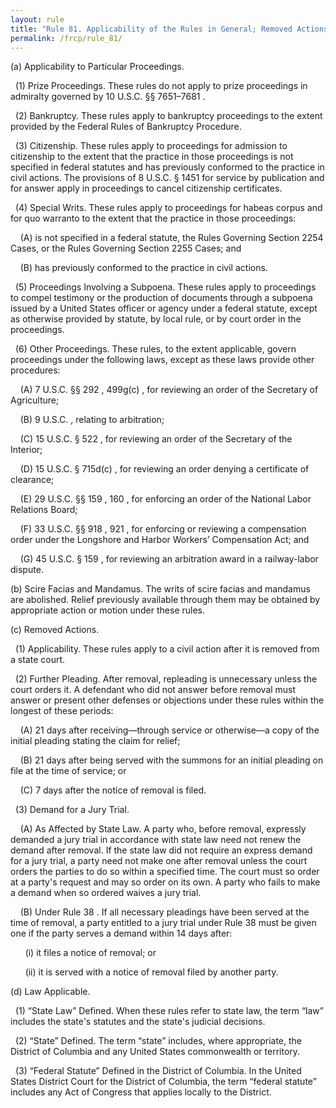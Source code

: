 ```yaml
---
layout: rule
title: "Rule 81. Applicability of the Rules in General; Removed Actions"
permalink: /frcp/rule_81/
---
```


(a) Applicability to Particular Proceedings.


&nbsp;&nbsp;(1) Prize Proceedings. These rules do not apply to prize proceedings in admiralty governed by 10 U.S.C. §§ 7651–7681 .


&nbsp;&nbsp;(2) Bankruptcy. These rules apply to bankruptcy proceedings to the extent provided by the Federal Rules of Bankruptcy Procedure.


&nbsp;&nbsp;(3) Citizenship. These rules apply to proceedings for admission to citizenship to the extent that the practice in those proceedings is not specified in federal statutes and has previously conformed to the practice in civil actions. The provisions of 8 U.S.C. § 1451 for service by publication and for answer apply in proceedings to cancel citizenship certificates.


&nbsp;&nbsp;(4) Special Writs. These rules apply to proceedings for habeas corpus and for quo warranto to the extent that the practice in those proceedings:


&nbsp;&nbsp;&nbsp;&nbsp;(A) is not specified in a federal statute, the Rules Governing Section 2254 Cases, or the Rules Governing Section 2255 Cases; and


&nbsp;&nbsp;&nbsp;&nbsp;(B) has previously conformed to the practice in civil actions.


&nbsp;&nbsp;(5) Proceedings Involving a Subpoena. These rules apply to proceedings to compel testimony or the production of documents through a subpoena issued by a United States officer or agency under a federal statute, except as otherwise provided by statute, by local rule, or by court order in the proceedings.


&nbsp;&nbsp;(6) Other Proceedings. These rules, to the extent applicable, govern proceedings under the following laws, except as these laws provide other procedures:


&nbsp;&nbsp;&nbsp;&nbsp;(A) 7 U.S.C. §§ 292 , 499g(c) , for reviewing an order of the Secretary of Agriculture;


&nbsp;&nbsp;&nbsp;&nbsp;(B) 9 U.S.C. , relating to arbitration;


&nbsp;&nbsp;&nbsp;&nbsp;(C) 15 U.S.C. § 522 , for reviewing an order of the Secretary of the Interior;


&nbsp;&nbsp;&nbsp;&nbsp;(D) 15 U.S.C. § 715d(c) , for reviewing an order denying a certificate of clearance;


&nbsp;&nbsp;&nbsp;&nbsp;(E) 29 U.S.C. §§ 159 , 160 , for enforcing an order of the National Labor Relations Board;


&nbsp;&nbsp;&nbsp;&nbsp;(F) 33 U.S.C. §§ 918 , 921 , for enforcing or reviewing a compensation order under the Longshore and Harbor Workers’ Compensation Act; and


&nbsp;&nbsp;&nbsp;&nbsp;(G) 45 U.S.C. § 159 , for reviewing an arbitration award in a railway-labor dispute.


(b) Scire Facias and Mandamus. The writs of scire facias and mandamus are abolished. Relief previously available through them may be obtained by appropriate action or motion under these rules.


(c) Removed Actions.


&nbsp;&nbsp;(1) Applicability. These rules apply to a civil action after it is removed from a state court.


&nbsp;&nbsp;(2) Further Pleading. After removal, repleading is unnecessary unless the court orders it. A defendant who did not answer before removal must answer or present other defenses or objections under these rules within the longest of these periods:


&nbsp;&nbsp;&nbsp;&nbsp;(A) 21 days after receiving—through service or otherwise—a copy of the initial pleading stating the claim for relief;


&nbsp;&nbsp;&nbsp;&nbsp;(B) 21 days after being served with the summons for an initial pleading on file at the time of service; or


&nbsp;&nbsp;&nbsp;&nbsp;(C) 7 days after the notice of removal is filed.


&nbsp;&nbsp;(3) Demand for a Jury Trial.


&nbsp;&nbsp;&nbsp;&nbsp;(A) As Affected by State Law. A party who, before removal, expressly demanded a jury trial in accordance with state law need not renew the demand after removal. If the state law did not require an express demand for a jury trial, a party need not make one after removal unless the court orders the parties to do so within a specified time. The court must so order at a party's request and may so order on its own. A party who fails to make a demand when so ordered waives a jury trial.


&nbsp;&nbsp;&nbsp;&nbsp;(B) Under Rule 38 . If all necessary pleadings have been served at the time of removal, a party entitled to a jury trial under Rule 38 must be given one if the party serves a demand within 14 days after:


&nbsp;&nbsp;&nbsp;&nbsp;&nbsp;&nbsp;(i) it files a notice of removal; or


&nbsp;&nbsp;&nbsp;&nbsp;&nbsp;&nbsp;(ii) it is served with a notice of removal filed by another party.


(d) Law Applicable.


&nbsp;&nbsp;(1) “State Law” Defined. When these rules refer to state law, the term “law” includes the state's statutes and the state's judicial decisions.


&nbsp;&nbsp;(2) “State” Defined. The term “state” includes, where appropriate, the District of Columbia and any United States commonwealth or territory.


&nbsp;&nbsp;(3) “Federal Statute” Defined in the District of Columbia. In the United States District Court for the District of Columbia, the term “federal statute” includes any Act of Congress that applies locally to the District.
